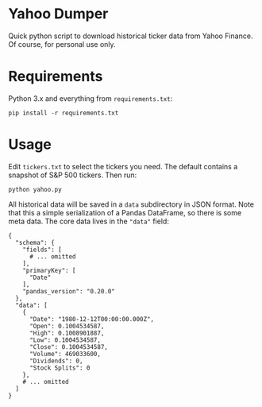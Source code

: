 # Yahoo Dumper

Quick python script to download historical ticker data from Yahoo Finance. Of course, for personal use only. 

# Requirements

Python 3.x and everything from `requirements.txt`:

```
pip install -r requirements.txt
```

# Usage

Edit `tickers.txt` to select the tickers you need. The default contains a snapshot of S&P 500 tickers. Then run:

```
python yahoo.py
```

All historical data will be saved in a `data` subdirectory in JSON format. Note that this a simple serialization 
of a Pandas DataFrame, so there is some meta data. The core data lives in the `"data"` field:

```
{
  "schema": {
    "fields": [
      # ... omitted
    ],
    "primaryKey": [
      "Date"
    ],
    "pandas_version": "0.20.0"
  },
  "data": [
    {
      "Date": "1980-12-12T00:00:00.000Z",
      "Open": 0.1004534587,
      "High": 0.1008901887,
      "Low": 0.1004534587,
      "Close": 0.1004534587,
      "Volume": 469033600,
      "Dividends": 0,
      "Stock Splits": 0
    },
    # ... omitted
  ]
}
```
